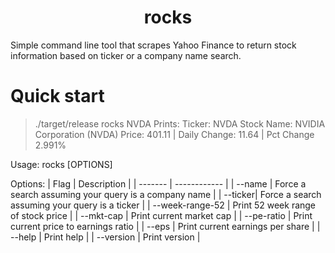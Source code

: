 # <center>rocks</center>
Simple command line tool that scrapes Yahoo Finance to return stock information based on ticker or a company name search. 

# Quick start
> ./target/release rocks NVDA
Prints: 
>Ticker: NVDA
>Stock Name: NVIDIA Corporation (NVDA)
>Price: 401.11 | Daily Change: 11.64 | Pct Change 2.991%


Usage:
  rocks [OPTIONS] <QUERY>

  

Options:
| Flag    |  Description |
| ------- | ------------ |
| --name  | Force a search assuming your query is a company name |
| --ticker| Force a search assuming your query is a ticker |
| --week-range-52     | Print 52 week range of stock price |
| --mkt-cap           | Print current market cap |
| --pe-ratio          | Print current price to earnings ratio |
| --eps               | Print current earnings per share |
| --help              | Print help |
| --version           | Print version |
